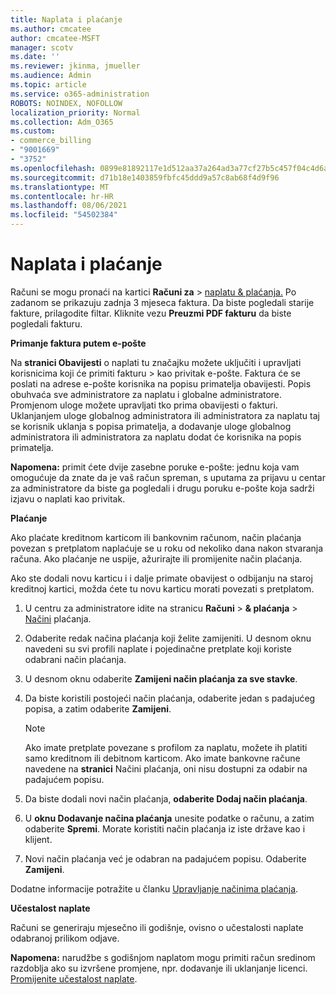 ```yaml
---
title: Naplata i plaćanje
ms.author: cmcatee
author: cmcatee-MSFT
manager: scotv
ms.date: ''
ms.reviewer: jkinma, jmueller
ms.audience: Admin
ms.topic: article
ms.service: o365-administration
ROBOTS: NOINDEX, NOFOLLOW
localization_priority: Normal
ms.collection: Adm_O365
ms.custom:
- commerce_billing
- "9001669"
- "3752"
ms.openlocfilehash: 0899e81892117e1d512aa37a264ad3a77cf27b5c457f04c4d6a8d56753300543
ms.sourcegitcommit: d71b18e1403859fbfc45ddd9a57c8ab68f4d9f96
ms.translationtype: MT
ms.contentlocale: hr-HR
ms.lasthandoff: 08/06/2021
ms.locfileid: "54502384"
---
```

# <a name="billing-and-payment"></a>Naplata i plaćanje

Računi se mogu pronaći na kartici **Računi za**  >  [naplatu & plaćanja.](https://go.microsoft.com/fwlink/p/?linkid=848039)  Po zadanom se prikazuju zadnja 3 mjeseca faktura.  Da biste pogledali starije fakture, prilagodite filtar.  Kliknite vezu **Preuzmi PDF fakturu** da biste pogledali fakturu.

**Primanje faktura putem e-pošte**

Na **stranici Obavijesti** o naplati tu značajku možete uključiti i upravljati korisnicima koji će primiti fakturu  >  [](https://go.microsoft.com/fwlink/p/?linkid=853212) kao privitak e-pošte.  Faktura će se poslati na adrese e-pošte korisnika na popisu primatelja obavijesti. Popis obuhvaća sve administratore za naplatu i globalne administratore.  Promjenom uloge možete upravljati tko prima obavijesti o fakturi.  Uklanjanjem uloge globalnog administratora ili administratora za naplatu taj se korisnik uklanja s popisa primatelja, a dodavanje uloge globalnog administratora ili administratora za naplatu dodat će korisnika na popis primatelja.

**Napomena:** primit ćete dvije zasebne poruke e-pošte: jednu koja vam omogućuje da znate da je vaš račun spreman, s uputama za prijavu u centar za administratore da biste ga pogledali i drugu poruku e-pošte koja sadrži izjavu o naplati kao privitak.

**Plaćanje**

Ako plaćate kreditnom karticom ili bankovnim računom, način plaćanja povezan s pretplatom naplaćuje se u roku od nekoliko dana nakon stvaranja računa. Ako plaćanje ne uspije, ažurirajte ili promijenite način plaćanja.

Ako ste dodali novu karticu i i dalje primate obavijest o odbijanju na staroj kreditnoj kartici, možda ćete tu novu karticu morati povezati s pretplatom.

1. U centru za administratore idite na stranicu **Računi**  >  **& plaćanja**  >  [Načini](https://go.microsoft.com/fwlink/p/?linkid=2018806) plaćanja.

2. Odaberite redak načina plaćanja koji želite zamijeniti. U desnom oknu navedeni su svi profili naplate i pojedinačne pretplate koji koriste odabrani način plaćanja.

3. U desnom oknu odaberite **Zamijeni način plaćanja za sve stavke**.

4. Da biste koristili postojeći način plaćanja, odaberite jedan s padajućeg popisa, a zatim odaberite **Zamijeni**.

    > [!NOTE]
    > Ako imate pretplate povezane s profilom za naplatu, možete ih platiti samo kreditnom ili debitnom karticom. Ako imate bankovne račune navedene na **stranici** Načini plaćanja, oni nisu dostupni za odabir na padajućem popisu.

5. Da biste dodali novi način plaćanja, **odaberite Dodaj način plaćanja**.

6. U **oknu Dodavanje načina plaćanja** unesite podatke o računu, a zatim odaberite **Spremi**. Morate koristiti način plaćanja iz iste države kao i klijent.

7. Novi način plaćanja već je odabran na padajućem popisu. Odaberite **Zamijeni**.

Dodatne informacije potražite u članku [Upravljanje načinima plaćanja](/microsoft-365/commerce/billing-and-payments/manage-payment-methods).

**Učestalost naplate**

Računi se generiraju mjesečno ili godišnje, ovisno o učestalosti naplate odabranoj prilikom odjave.  

**Napomena:** narudžbe s godišnjom naplatom mogu primiti račun sredinom razdoblja ako su izvršene promjene, npr. dodavanje ili uklanjanje licenci. [Promijenite učestalost naplate](/microsoft-365/commerce/billing-and-payments/change-payment-frequency).
